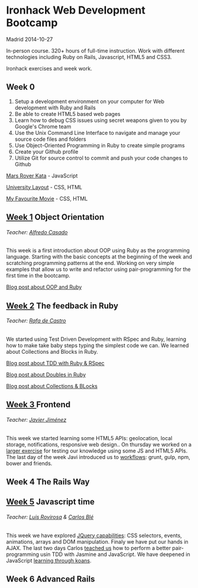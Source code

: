 # Ironhack Web Development Bootcamp
Madrid 2014-10-27

In-person course. 320+ hours of full-time instruction. Work with different technologies including Ruby on Rails, Javascript, HTML5 and CSS3.


Ironhack exercises and week work.

## Week 0
1. Setup a development environment on your computer for Web development with Ruby and Rails
2. Be able to create HTML5 based web pages
3. Learn how to debug CSS issues using secret weapons given to you by Google's Chrome team
4. Use the Unix Command Line Interface to navigate and manage your source code files and folders
5. Use Object-Oriented Programming in Ruby to create simple programs
6. Create your Github profile
7. Utilize Git for source control to commit and push your code changes to Github

[Mars Rover Kata](https://github.com/WyrmxD/mars_rover_kata) - JavaScript 

[University Layout](https://github.com/WyrmxD/university_layout) - CSS, HTML

[My Favourite Movie](https://github.com/WyrmxD/favmovie) - CSS, HTML


## [Week 1](https://github.com/WyrmxD/Ironhack/tree/master/week_01) Object Orientation
###### Teacher: [Alfredo Casado](https://twitter.com/AlfredoCasado)

This week is a first introduction about OOP using Ruby as the programming language. Starting with the basic concepts at the beginning of the week and scratching programming patterns at the end. Working on very simple examples that allow us to write and refactor using pair-programming for the first time in the bootcamp.

[Blog post about OOP and Ruby](http://wyrmxd.wordpress.com/2014/11/02/ironhack-semana-1-programacion-orientada-a-objetos-en-ruby/)

## [Week 2](https://github.com/WyrmxD/Ironhack/tree/master/week_02) The feedback in Ruby
###### Teacher: [Rafa de Castro](https://twitter.com/rafadc)

We started using Test Driven Development with RSpec and Ruby, learning how to make take baby steps typing the simplest code we can. We learned about Collections and Blocks in Ruby.

[Blog post about TDD with Ruby & RSpec](http://wyrmxd.wordpress.com/2014/11/04/ironhack-tdd-en-ruby/)

[Blog post about Doubles in Ruby](http://wyrmxd.wordpress.com/2014/11/06/ironhack-stubs-mocks-spies/)

[Blog post about Collections & BLocks](http://wyrmxd.wordpress.com/2014/11/08/ironhack-colecciones-y-bloques-en-ruby/)

## [Week 3 ](https://github.com/WyrmxD/Ironhack/tree/master/week_03)Frontend
###### Teacher: [Javier Jiménez](https://twitter.com/soyjavi)

This week we started learning some HTML5 APIs: geolocation, local storage, notifications, responsive web design..
On thursday we worked on a [larger exercise](https://github.com/WyrmxD/Ironhack/tree/master/week_03/thursday_project) for testing our knowledge using some JS and HTML5 APIs. The last day of the week Javi introduced us to [workflows](https://github.com/WyrmxD/Ironhack/tree/master/week_03/workflow): grunt, gulp, npm, bower and friends.

## Week 4 The Rails Way
## [Week 5](https://github.com/WyrmxD/Ironhack/tree/master/week_05) Javascript time
###### Teacher: [Luis Rovirosa](https://twitter.com/luisrovirosa) & [Carlos Blé](https://twitter.com/carlosble)

This week we have explored [JQuery capabilities](https://github.com/WyrmxD/Ironhack/tree/master/week_05/jquery): CSS selectors, events, animations, arrays and DOM manipulation. Finaly we have put our hands in AJAX.
The last two days Carlos [teached us](https://twitter.com/PabloLaVegui/status/538491900077293568) how to perform a better pair-programming usin TDD with Jasmine and JavaScript. We have deepened in JavaScript [learning through koans](https://github.com/WyrmxD/Ironhack/tree/master/week_05/jasmine/jsmine).


## Week 6 Advanced Rails

